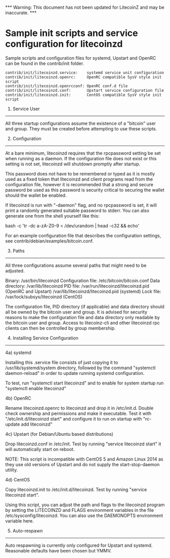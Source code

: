 *** Warning: This document has not been updated for LitecoinZ and may be inaccurate. ***

Sample init scripts and service configuration for litecoinzd
==========================================================

Sample scripts and configuration files for systemd, Upstart and OpenRC
can be found in the contrib/init folder.

    contrib/init/litecoinzd.service:    systemd service unit configuration
    contrib/init/litecoinzd.openrc:     OpenRC compatible SysV style init script
    contrib/init/litecoinzd.openrcconf: OpenRC conf.d file
    contrib/init/litecoinzd.conf:       Upstart service configuration file
    contrib/init/litecoinzd.init:       CentOS compatible SysV style init script

1. Service User
---------------------------------

All three startup configurations assume the existence of a "bitcoin" user
and group.  They must be created before attempting to use these scripts.

2. Configuration
---------------------------------

At a bare minimum, litecoinzd requires that the rpcpassword setting be set
when running as a daemon.  If the configuration file does not exist or this
setting is not set, litecoinzd will shutdown promptly after startup.

This password does not have to be remembered or typed as it is mostly used
as a fixed token that litecoinzd and client programs read from the configuration
file, however it is recommended that a strong and secure password be used
as this password is security critical to securing the wallet should the
wallet be enabled.

If litecoinzd is run with "-daemon" flag, and no rpcpassword is set, it will
print a randomly generated suitable password to stderr.  You can also
generate one from the shell yourself like this:

bash -c 'tr -dc a-zA-Z0-9 < /dev/urandom | head -c32 && echo'


For an example configuration file that describes the configuration settings,
see contrib/debian/examples/bitcoin.conf.

3. Paths
---------------------------------

All three configurations assume several paths that might need to be adjusted.

Binary:              /usr/bin/litecoinzd
Configuration file:  /etc/bitcoin/bitcoin.conf
Data directory:      /var/lib/litecoinzd
PID file:            /var/run/litecoinzd/litecoinzd.pid (OpenRC and Upstart)
                     /var/lib/litecoinzd/litecoinzd.pid (systemd)
Lock file:           /var/lock/subsys/litecoinzd (CentOS)

The configuration file, PID directory (if applicable) and data directory
should all be owned by the bitcoin user and group.  It is advised for security
reasons to make the configuration file and data directory only readable by the
bitcoin user and group.  Access to litecoinz-cli and other litecoinzd rpc clients
can then be controlled by group membership.

4. Installing Service Configuration
-----------------------------------

4a) systemd

Installing this .service file consists of just copying it to
/usr/lib/systemd/system directory, followed by the command
"systemctl daemon-reload" in order to update running systemd configuration.

To test, run "systemctl start litecoinzd" and to enable for system startup run
"systemctl enable litecoinzd"

4b) OpenRC

Rename litecoinzd.openrc to litecoinzd and drop it in /etc/init.d.  Double
check ownership and permissions and make it executable.  Test it with
"/etc/init.d/litecoinzd start" and configure it to run on startup with
"rc-update add litecoinzd"

4c) Upstart (for Debian/Ubuntu based distributions)

Drop litecoinzd.conf in /etc/init.  Test by running "service litecoinzd start"
it will automatically start on reboot.

NOTE: This script is incompatible with CentOS 5 and Amazon Linux 2014 as they
use old versions of Upstart and do not supply the start-stop-daemon utility.

4d) CentOS

Copy litecoinzd.init to /etc/init.d/litecoinzd. Test by running "service litecoinzd start".

Using this script, you can adjust the path and flags to the litecoinzd program by
setting the LITECOINZD and FLAGS environment variables in the file
/etc/sysconfig/litecoinzd. You can also use the DAEMONOPTS environment variable here.

5. Auto-respawn
-----------------------------------

Auto respawning is currently only configured for Upstart and systemd.
Reasonable defaults have been chosen but YMMV.

